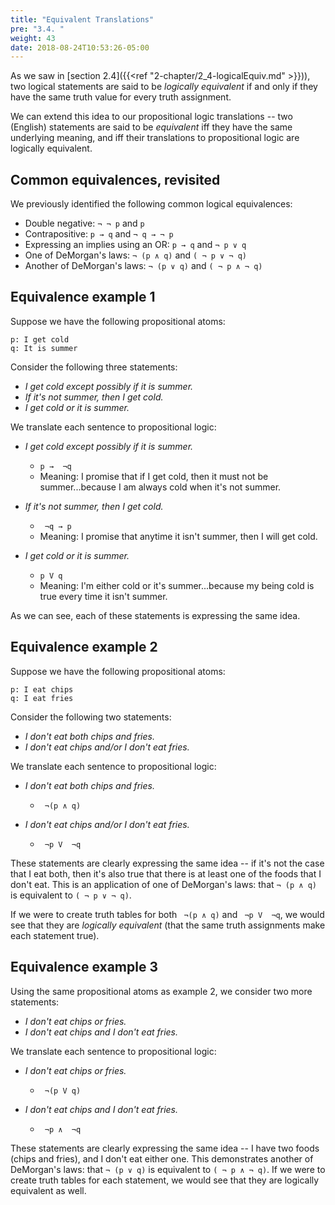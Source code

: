 ```yaml
---
title: "Equivalent Translations"
pre: "3.4. "
weight: 43
date: 2018-08-24T10:53:26-05:00
---
```


As we saw in [section 2.4]({{<ref "2-chapter/2_4-logicalEquiv.md" >}})), two logical statements are said to be *logically equivalent* if and only if they have the same truth value for every truth assignment.

We can extend this idea to our propositional logic translations -- two (English) statements are said to be *equivalent* iff they have the same underlying meaning, and iff their translations to propositional logic are logically equivalent.

## Common equivalences, revisited

We previously identified the following common logical equivalences:

- Double negative: `¬ ¬ p` and `p`
- Contrapositive: `p → q` and `¬ q → ¬ p`
- Expressing an implies using an OR: `p → q` and `¬ p ∨ q`
- One of DeMorgan's laws: `¬ (p ∧ q)` and `( ¬ p ∨ ¬ q)`
- Another of DeMorgan's laws: `¬ (p ∨ q)` and `( ¬ p ∧ ¬ q)`

## Equivalence example 1

Suppose we have the following propositional atoms:

```text
p: I get cold
q: It is summer
```

Consider the following three statements:

- *I get cold except possibly if it is summer.*
- *If it's not summer, then I get cold.*
- *I get cold or it is summer.*

We translate each sentence to propositional logic:

- *I get cold except possibly if it is summer.*
    - `p →  ¬q`
    - Meaning: I promise that if I get cold, then it must not be summer...because I am always cold when it's not summer.

- *If it's not summer, then I get cold.*
    - ` ¬q → p`
    - Meaning: I promise that anytime it isn't summer, then I will get cold.

- *I get cold or it is summer.*
   - `p V q`
   - Meaning: I'm either cold or it's summer...because my being cold is true every time it isn't summer.

As we can see, each of these statements is expressing the same idea.

## Equivalence example 2

Suppose we have the following propositional atoms:

```text
p: I eat chips
q: I eat fries
```

Consider the following two statements:

- *I don't eat both chips and fries.*
- *I don't eat chips and/or I don't eat fries.*

We translate each sentence to propositional logic:

- *I don't eat both chips and fries.*
    - ` ¬(p ∧ q)`

- *I don't eat chips and/or I don't eat fries.*
    - ` ¬p V  ¬q`

These statements are clearly expressing the same idea -- if it's not the case that I eat both, then it's also true that there is at least one of the foods that I don't eat. This is an application of one of DeMorgan's laws: that `¬ (p ∧ q)` is equivalent to `( ¬ p ∨ ¬ q)`.

If we were to create truth tables for both ` ¬(p ∧ q)` and ` ¬p V  ¬q`, we would see that they are *logically equivalent* (that the same truth assignments make each statement true).

## Equivalence example 3

Using the same propositional atoms as example 2, we consider two more statements:

- *I don't eat chips or fries.*
- *I don't eat chips and I don't eat fries.*

We translate each sentence to propositional logic:

- *I don't eat chips or fries.*
    - ` ¬(p V q)`

- *I don't eat chips and I don't eat fries.*
    - ` ¬p ∧  ¬q`

These statements are clearly expressing the same idea -- I have two foods (chips and fries), and I don't eat either one. This demonstrates another of DeMorgan's laws: that `¬ (p ∨ q)` is equivalent to `( ¬ p ∧ ¬ q)`. If we were to create truth tables for each statement, we would see that they are logically equivalent as well.